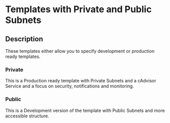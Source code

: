 # Templates with Private and Public Subnets
  
## Description
These templates either allow you to specify development or production ready templates.
  
### Private  
This is a Production ready template with Private Subnets and a cAdvisor Service and a focus on security, notifications and monitoring.

### Public
This is a Development version of the template with Public Subnets and more accessible structure.

